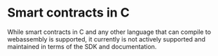# Smart contracts in C

While smart contracts in C and any other language that can compile to webassembly is supported, it currently is not actively supported and maintained in terms of the SDK and documentation.
